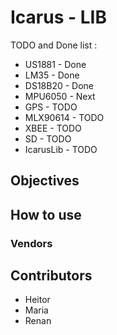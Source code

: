 # Icarus - LIB

TODO and Done list :

* US1881 - Done 
* LM35 - Done
* DS18B20 - Done
* MPU6050 - Next
* GPS - TODO
* MLX90614 - TODO
* XBEE - TODO
* SD - TODO
* IcarusLib - TODO
 

## Objectives

## How to use

### Vendors

## Contributors
* Heitor
* Maria
* Renan
